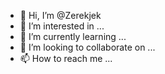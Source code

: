 - 👋 Hi, I’m @Zerekjek
- 👀 I’m interested in ...
- 🌱 I’m currently learning ...
- 💞️ I’m looking to collaborate on ...
- 📫 How to reach me ...

<!---
Zerekjek/Zerekjek is a ✨ special ✨ repository because its `README.md` (this file) appears on your GitHub profile.
You can click the Preview link to take a look at your changes.
--->
